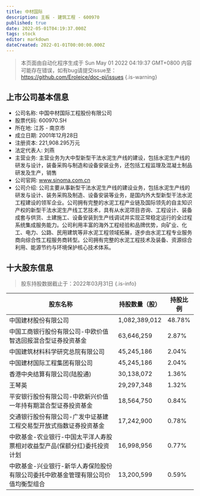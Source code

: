 ```yaml
---
title: 中材国际
description: 主板 - 建筑工程 - 600970
published: true
date: 2022-05-01T04:19:37.000Z
tags: stock
editor: markdown
dateCreated: 2022-01-01T00:00:00.000Z
---
```


> 本页面由自动化程序生成于 Sun May 01 2022 04:19:37 GMT+0800
> 内容可能存在错误，如有bug请提交issue至：https://github.com/Eroleice/doc-pi/issues
{.is-warning}

## 上市公司基本信息
- 公司名称: 中国中材国际工程股份有限公司
- 股票代码: 600970.SH
- 所在地: 江苏 - 南京市
- 成立日期: 2001年12月28日
- 注册资本: 221,908.295万元
- 法定代表人: 刘燕
- 主营业务: 主营业务为大中型新型干法水泥生产线的建设，包括水泥生产线的研发与设计，装备采购与制造和设备安装业务，还包括工程监理及混凝土制品研发及生产，销售
- 公司官网: www.sinoma.com.cn
- 公司介绍: 公司主要从事新型干法水泥生产线的建设业务，包括水泥生产线的研发与设计、装务采购及制造、设备安装等业务，是国内外大型新型干法水泥工程建设的领军企业。公司拥有完整的水泥工程产业链及国际领先的自主知识产权的新型干法水泥生产线工艺技术，具有从水泥项目咨询、工程设计、装备成套与供货、土建施工、设备安装到生产线调试并实现正常稳定运行的全过程系统集成服务能力。公司利用丰富的海外工程经验和品牌优势，向矿业、化工、电力、公路、民用建筑等非水泥工程领域拓展，逐步由水泥工程专业服务商向综合性工程服务商转型。公司拥有完整的水泥工程技术及装备、资源综合利用、能源节约与环境保护核心技术体系。


## 十大股东信息
> 股东持股数据截止于：2022年03月31日
{.is-info}

| 股东名称 | 持股数量（股） | 持股比例 |
| --- | --- | --- |
| 中国建材股份有限公司 | 1,082,389,012 | 48.78% |
| 中国工商银行股份有限公司-中欧价值智选回报混合型证券投资基金 | 63,646,259 | 2.87% |
| 中国建筑材料科学研究总院有限公司 | 45,245,186 | 2.04% |
| 中国建材国际工程集团有限公司 | 45,245,186 | 2.04% |
| 香港中央结算有限公司(陆股通) | 30,138,072 | 1.36% |
| 王琴英 | 29,297,348 | 1.32% |
| 平安银行股份有限公司-中欧新兴价值一年持有期混合型证券投资基金 | 18,564,750 | 0.84% |
| 交通银行股份有限公司-广发中证基建工程交易型开放式指数证券投资基金 | 17,242,900 | 0.78% |
| 中欧基金-农业银行-中国太平洋人寿股票相对收益型产品(保额分红)委托投资计划 | 16,998,956 | 0.77% |
| 中欧基金-兴业银行-新华人寿保险股份有限公司委托中欧基金管理有限公司价值均衡型组合 | 13,200,599 | 0.59% |




